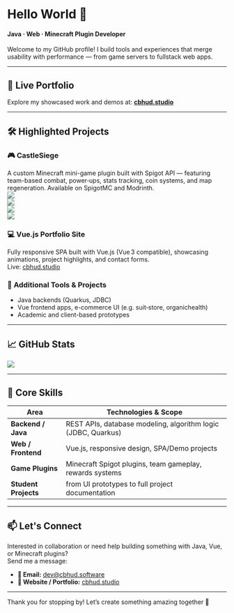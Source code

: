 # Hello World 👋  
#### Java · Web · Minecraft Plugin Developer  

Welcome to my GitHub profile! I build tools and experiences that merge usability with performance — from game servers to fullstack web apps.

---

## 🚀 Live Portfolio  
Explore my showcased work and demos at: **[cbhud.studio](https://cbhud.studio)**

---

## 🛠️ Highlighted Projects

### 🎮 **CastleSiege**
A custom Minecraft mini-game plugin built with Spigot API — featuring team-based combat, power‑ups, stats tracking, coin systems, and map regeneration. Available on SpigotMC and Modrinth.  
[![](https://img.shields.io/badge/SpigotMc-black?style=for-the-badge&logo=spigotmc)](https://spigotmc.org/resources/castle-siege-king-teams-kits-abilities-coins-stats-map-regeneration-more.115123)  
[![](https://img.shields.io/spiget/downloads/115123?style=for-the-badge&logo=spigotmc&color=orange)]()  
[![](https://img.shields.io/spiget/stars/115123?style=for-the-badge&logo=spigotmc)]()  
[![](https://img.shields.io/badge/Modrinth-black?style=for-the-badge&logo=modrinth)](https://modrinth.com/plugin/castlesiege)

### 💻 **Vue.js Portfolio Site**
Fully responsive SPA built with Vue.js (Vue 3 compatible), showcasing animations, project highlights, and contact forms.  
Live: [cbhud.studio](https://cbhud.studio)

### 🔁 **Additional Tools & Projects**
- Java backends (Quarkus, JDBC)
- Vue frontend apps, e-commerce UI (e.g. suit‑store, organichealth)
- Academic and client-based prototypes

---

## 📈 GitHub Stats  
![](https://github-readme-stats.vercel.app/api?username=cbhud&show_icons=true&theme=dark)

---

## 🧩 Core Skills  

| Area                 | Technologies & Scope                                           |
|----------------------|----------------------------------------------------------------|
| **Backend / Java**   | REST APIs, database modeling, algorithm logic (JDBC, Quarkus) |
| **Web / Frontend**   | Vue.js, responsive design, SPA/Demo projects                   |
| **Game Plugins**     | Minecraft Spigot plugins, team gameplay, rewards systems       |
| **Student Projects** | from UI prototypes to full project documentation               |

---

## 📫 Let's Connect  

Interested in collaboration or need help building something with Java, Vue, or Minecraft plugins?  
Send me a message:

- **📧 Email:** dev@cbhud.software  
- **🔗 Website / Portfolio:** [cbhud.studio](https://cbhud.studio)

---

Thank you for stopping by! Let’s create something amazing together 🚀

